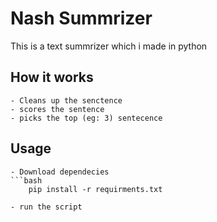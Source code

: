 # Nash Summrizer

This is a text summrizer which i made in python 

## How it works

    - Cleans up the senctence 
    - scores the sentence 
    - picks the top (eg: 3) sentecence 

## Usage

    - Download dependecies 
    ```bash 
        pip install -r requirments.txt 

    - run the script
